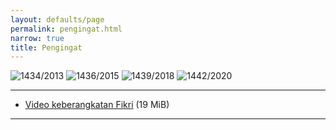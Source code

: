 ```yaml
---
layout: defaults/page
permalink: pengingat.html
narrow: true
title: Pengingat
---
```


![1434/2013]({{site.baseurl}}/2020/11/04/bapa-aki.webp) ![1436/2015]({{site.baseurl}}/2020/11/04/wa-iya.webp) ![1439/2018]({{site.baseurl}}/2020/11/04/ma-nini.webp) ![1442/2020]({{site.baseurl}}/2020/11/04/aa-fikri.webp)

---

- [Video keberangkatan Fikri]({{site.baseurl}}/2020/11/04/keberangkatan.mp4) (19 MiB)

---


